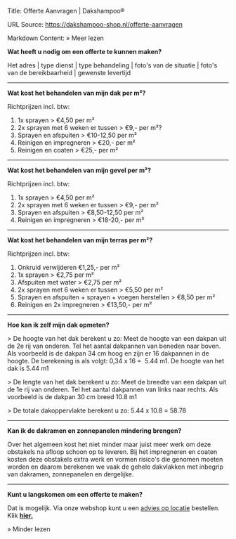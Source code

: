 Title: Offerte Aanvragen | Dakshampoo®

URL Source: https://dakshampoo-shop.nl/offerte-aanvragen

Markdown Content:
» Meer lezen

**Wat heeft u nodig om een offerte te kunnen maken?**

Het adres | type dienst | type behandeling | foto's van de situatie | foto's van de bereikbaarheid | gewenste levertijd

* * *

**Wat kost het behandelen van mijn dak per m²?**

Richtprijzen incl. btw:

1.  1x sprayen > €4,50 per m²
2.  2x sprayen met 6 weken er tussen > €9,- per m²?
3.  Sprayen en afspuiten > €10-12,50 per m²
4.  Reinigen en impregneren > €20,- per m²
5.  Reinigen en coaten > €25,- per m²

* * *

**Wat kost het behandelen van mijn gevel per m²?**

Richtprijzen incl. btw:

1.  1x sprayen > €4,50 per m²
2.  2x sprayen met 6 weken er tussen > €9,- per m²
3.  Sprayen en afspuiten > €8,50-12,50 per m²
4.  Reinigen en impregneren > €18-20,- per m²

* * *

**Wat kost het behandelen van mijn terras per m²?**

Richtprijzen incl. btw:

1.  Onkruid verwijderen €1,25,- per m²
2.  1x sprayen > €2,75 per m²
3.  Afspuiten met water > €2,75 per m²
4.  2x sprayen met 6 weken er tussen > €5,50 per m²
5.  Sprayen en afspuiten + sprayen + voegen herstellen > €8,50 per m²
6.  Reinigen en 2x impregneren > €13,50,- per m²

* * *

**Hoe kan ik zelf mijn dak opmeten?**

\> De hoogte van het dak berekent u zo: Meet de hoogte van een dakpan uit de 2e rij van onderen. Tel het aantal dakpannen van beneden naar boven. Als voorbeeld is de dakpan 34 cm hoog en zijn er 16 dakpannen in de hoogte. De berekening is als volgt: 0,34 x 16 =  5.44 m1. De hoogte van het dak is 5.44 m1

\> De lengte van het dak berekent u zo: Meet de breedte van een dakpan uit de 1e rij van onderen. Tel het aantal dakpannen van links naar rechts. Als voorbeeld is de dakpan 30 cm breed 10.8 m1

\> De totale dakoppervlakte berekent u zo: 5.44 x 10.8 = 58.78

* * *

**Kan ik de dakramen en zonnepanelen mindering brengen?**

Over het algemeen kost het niet minder maar juist meer werk om deze obstakels na afloop schoon op te leveren. Bij het impregneren en coaten kosten deze obstakels extra werk en vormen risico's die genomen moeten worden en daarom berekenen we vaak de gehele dakvlakken met inbegrip van dakramen, zonnepanelen en dergelijke.

* * *

**Kunt u langskomen om een offerte te maken?**

Dat is mogelijk. Via onze webshop kunt u een [advies op locatie](https://www.dakshampoo-shop.nl/dienst-aanbetaling-of-verzendkosten/) bestellen. Klik **[hier.](https://www.dakshampoo-shop.nl/dienst-aanbetaling-of-verzendkosten/)**

» Minder lezen
